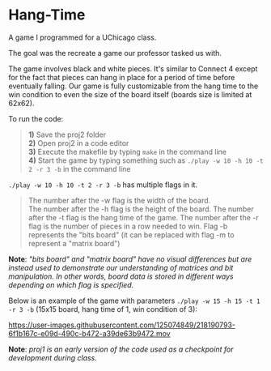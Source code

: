 # Hang-Time

A game I programmed for a UChicago class.

The goal was the recreate a game our professor tasked us with. 

The game involves black and white pieces. It's similar to Connect 4 except for the fact that pieces can hang in place for a period of time before eventually falling. Our game is fully customizable from the hang time to the win condition to even the size of the board itself (boards size is limited at 62x62). 

To run the code: <br>
> **1)** Save the proj2 folder <br>
  **2)** Open proj2 in a code editor <br>
  **3)** Execute the makefile by typing `make` in the command line <br>
  **4)** Start the game by typing something such as `./play -w 10 -h 10 -t 2 -r 3 -b` in the command line

`./play -w 10 -h 10 -t 2 -r 3 -b` has multiple flags in it. 
> The number after the -w flag is the width of the board. <br>
> The number after the -h flag is the height of the board.
> The number after the -t flag is the hang time of the game.
> The number after the -r flag is the number of pieces in a row needed to win.
> Flag -b represents the "bits board" (it can be replaced with flag -m to represent a "matrix board")
  
**Note**: *"bits board" and "matrix board" have no visual differences but are instead used to demonstrate our understanding of matrices and bit manipulation. In other words, board data is stored in different ways depending on which flag is specified.*

Below is an example of the game with parameters `./play -w 15 -h 15 -t 1 -r 3 -b` (15x15 board, hang time of 1, win condition of 3): 

https://user-images.githubusercontent.com/125074849/218190793-6f1b167c-e09d-490c-b472-a39de63b9472.mov

**Note**: *proj1 is an early version of the code used as a checkpoint for development during class.*


